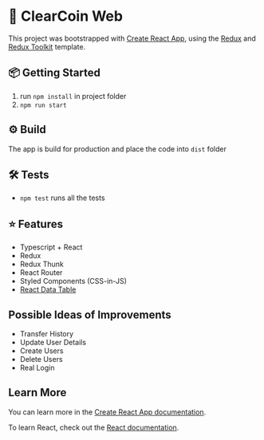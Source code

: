 # 🚀 ClearCoin Web

This project was bootstrapped with [Create React App](https://github.com/facebook/create-react-app), using the [Redux](https://redux.js.org/) and [Redux Toolkit](https://redux-toolkit.js.org/) template.

## 📦 Getting Started

1. run <code>npm install</code> in project folder
2. <code>npm run start</code>

## ⚙️ Build

The app is build for production and place the code into `dist` folder

## 🛠️ Tests

- `npm test` runs all the tests

## ⭐️ Features

- Typescript + React
- Redux
- Redux Thunk
- React Router
- Styled Components (CSS-in-JS)
- [React Data Table](https://github.com/jbetancur/react-data-table-component)

## Possible Ideas of Improvements
- Transfer History
- Update User Details
- Create Users
- Delete Users
- Real Login
## Learn More

You can learn more in the [Create React App documentation](https://facebook.github.io/create-react-app/docs/getting-started).

To learn React, check out the [React documentation](https://reactjs.org/).

